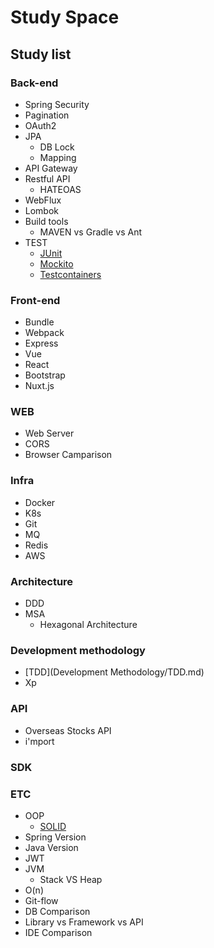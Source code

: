 # Study Space
## Study list
### Back-end
- Spring Security
- Pagination
- OAuth2
- JPA
	- DB Lock
	- Mapping
- API Gateway
- Restful API
	- HATEOAS
- WebFlux
- Lombok
- Build tools
	- MAVEN vs Gradle vs Ant
- TEST
    - [JUnit](Back-end/TEST/JUnit.md)
    - [Mockito](Back-end/TEST/Mockito.md)
    - [Testcontainers](Back-end/TEST/Testcontainers.md)

### Front-end
- Bundle
- Webpack
- Express
- Vue
- React
- Bootstrap
- Nuxt.js

### WEB
- Web Server
- CORS
- Browser Camparison

### Infra
- Docker
- K8s
- Git
- MQ
- Redis
- AWS


### Architecture
- DDD
- MSA
	- Hexagonal Architecture

### Development methodology
- [TDD](Development Methodology/TDD.md)
- Xp

### API
- Overseas Stocks API
- i'mport

### SDK

### ETC
- OOP
	- [SOLID](ETC/OOP/SOLID)
- Spring Version
- Java Version
- JWT
- JVM
	- Stack VS Heap
- O(n)
- Git-flow
- DB Comparison
- Library vs Framework vs API
- IDE Comparison

